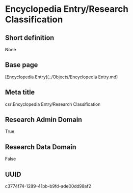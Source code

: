 # Encyclopedia Entry/Research Classification
## Short definition
None
## Base page
[Encyclopedia Entry](../Objects/Encyclopedia Entry.md)
## Meta title
csr:Encyclopedia Entry/Research Classification
## Research Admin Domain
True
## Research Data Domain
False
## UUID
c3774f74-1289-41bb-b9fd-ade00dd98af2
